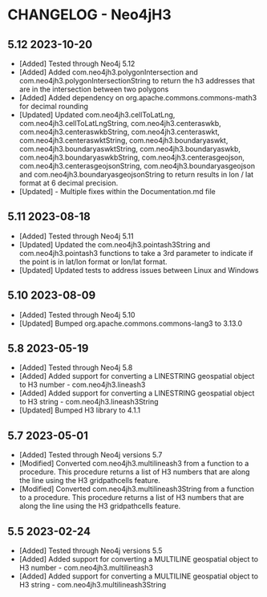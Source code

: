 # CHANGELOG - Neo4jH3

## 5.12 2023-10-20
* [Added] Tested through Neo4j 5.12
* [Added] Added com.neo4jh3.polygonIntersection and com.neo4jh3.polygonIntersectionString to return the h3 addresses that are in the intersection between two polygons
* [Added] Added dependency on org.apache.commons.commons-math3 for decimal rounding
* [Updated] Updated com.neo4jh3.cellToLatLng, com.neo4jh3.cellToLatLngString, com.neo4jh3.centeraswkb, com.neo4jh3.centeraswkbString, com.neo4jh3.centeraswkt, com.neo4jh3.centeraswktString, com.neo4jh3.boundaryaswkt, com.neo4jh3.boundaryaswktString, com.neo4jh3.boundaryaswkb, com.neo4jh3.boundaryaswkbString, com.neo4jh3.centerasgeojson, com.neo4jh3.centerasgeojsonString, com.neo4jh3.boundaryasgeojson and com.neo4jh3.boundaryasgeojsonString to return results in lon / lat format at 6 decimal precision.
* [Updated] - Multiple fixes within the Documentation.md file



## 5.11 2023-08-18
* [Added] Tested through Neo4j 5.11
* [Updated] Updated the com.neo4jh3.pointash3String and com.neo4jh3.pointash3 functions to take a 3rd parameter to indicate if the point is in lat/lon format or lon/lat format.
* [Updated] Updated tests to address issues between Linux and Windows

## 5.10 2023-08-09

* [Added] Tested through Neo4j 5.10
* [Updated] Bumped org.apache.commons.commons-lang3 to 3.13.0

## 5.8 2023-05-19

* [Added] Tested through Neo4j 5.8
* [Added] Added support for converting a LINESTRING geospatial object to H3 number - com.neo4jh3.lineash3
* [Added] Added support for converting a LINESTRING geospatial object to H3 string - com.neo4jh3.lineash3String
* [Updated] Bumped H3 library to 4.1.1


## 5.7 2023-05-01

* [Added] Tested through Neo4j versions 5.7
* [Modified] Converted com.neo4jh3.multilineash3 from a function to a procedure. This procedure returns a list of H3 numbers that are along the line using the H3 gridpathcells feature.
* [Modified] Converted com.neo4jh3.multilineash3String from a function to a procedure. This procedure returns a list of H3 numbers that are along the line using the H3 gridpathcells feature.


## 5.5 2023-02-24

* [Added] Tested through Neo4j versions 5.5
* [Added] Added support for converting a MULTILINE geospatial object to H3 number - com.neo4jh3.multilineash3
* [Added] Added support for converting a MULTILINE geospatial object to H3 string - com.neo4jh3.multilineash3String



